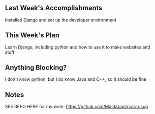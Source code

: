 ## Last Week's Accomplishments


Installed Django and set up the developer environment


## This Week's Plan

Learn Django, including python and how to use it to make websites and stuff


## Anything Blocking?
I don't know python, but I do know Java and C++, so it should be fine

## Notes

SEE REPO HERE for my work: https://github.com/MackQian/rcos-oscp

